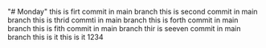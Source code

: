 "# Monday" 
this is firt commit in main branch
this is second commit in main branch
this is thrid commti in main branch
this is forth commit in main branch
this is fith commit in main branch
thir is seeven commit in main branch
this is it
this is it
1234
